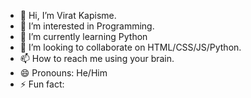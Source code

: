 - 👋 Hi, I’m Virat Kapisme.
- 👀 I’m interested in Programming.
- 🌱 I’m currently learning Python
- 💞️ I’m looking to collaborate on HTML/CSS/JS/Python.
- 📫 How to reach me using your brain.
- 😄 Pronouns: He/Him
- ⚡ Fun fact: 

<!---
ProViratkp/ProViratkp is a ✨ special ✨ repository because its `README.md` (this file) appears on your GitHub profile.
You can click the Preview link to take a look at your changes.
--->
